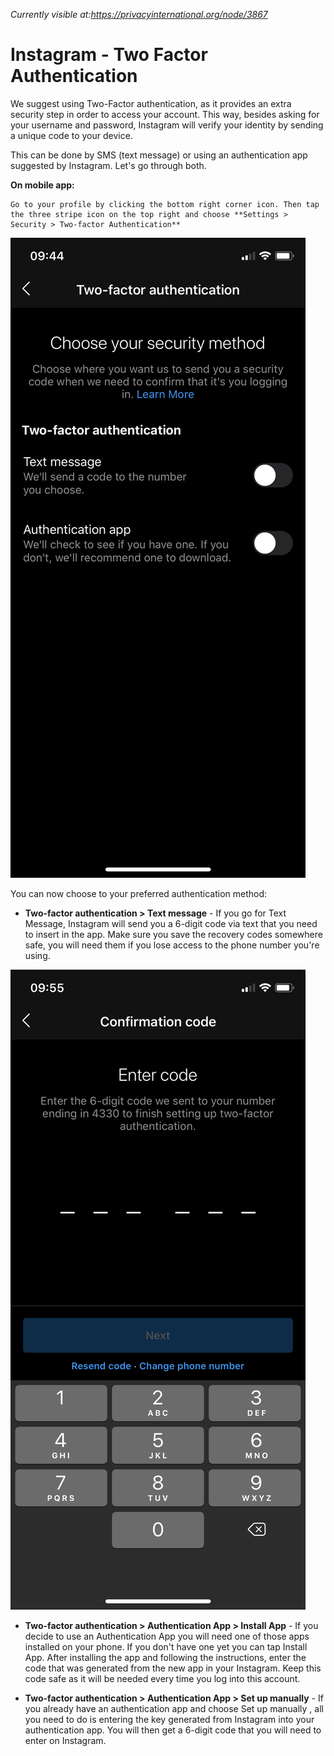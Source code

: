 *Currently visible at:https://privacyinternational.org/node/3867*

# Instagram - Two Factor Authentication

We suggest using Two-Factor authentication, as it provides an extra security step in order to access your account. This way, besides asking for your username and password, Instagram will verify your identity by sending a unique code to your device.

This can be done by SMS (text message) or using an authentication app suggested by Instagram. Let's go through both.

**On mobile app:**

    Go to your profile by clicking the bottom right corner icon. Then tap the three stripe icon on the top right and choose **Settings > Security > Two-factor Authentication**

![Two Step Auth](../../images/Instagram/instagram-twofactor-1.PNG?raw=true)

You can now choose to your preferred authentication method:

* **Two-factor authentication > Text message** - If you go for Text Message, Instagram will send you a 6-digit code via text that you need to insert in the app. Make sure you save the recovery codes somewhere safe, you will need them if you lose access to the phone number you're using.

![Two Step Auth 2](../../images/Instagram/instagram-twofactor-2.PNG?raw=true)

* **Two-factor authentication > Authentication App > Install App** - If you decide to use an Authentication App you will need one of those apps installed on your phone. If you don't have one yet you can tap Install App. After installing the app and following the instructions, enter the code that was generated from the new app in your Instagram. Keep this code safe as it will be needed every time you log into this account.

* **Two-factor authentication > Authentication App > Set up manually** - If you already have an authentication app and choose Set up manually , all you need to do is entering the key generated from Instagram into your authentication app. You will then get a 6-digit code that you will need to enter on Instagram.
